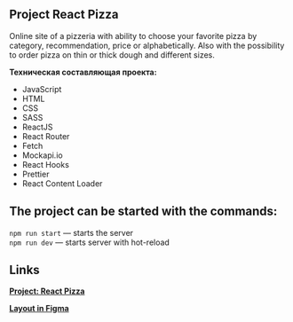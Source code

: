 ## Project React Pizza

Online site of a pizzeria with ability to choose your favorite pizza by category, recommendation, price or alphabetically. Also with the possibility to order pizza on thin or thick dough and different sizes.

**Техническая составляющая проекта:**

* JavaScript
* HTML
* CSS
* SASS
* ReactJS
* React Router
* Fetch
* Mockapi.io
* React Hooks
* Prettier
* React Content Loader


## The project can be started with the commands:

`npm run start` — starts the server   
`npm run dev` — starts server with hot-reload

## Links 

**[Project: React Pizza](https://github.com/NadezdaPL/react-pizza)**

**[Layout in Figma](https://www.youtube.com/redirect?event=video_description&redir_token=QUFFLUhqbVhvV193UGZfWWp2V0ozbnpEWVhOWmhhR010QXxBQ3Jtc0tsUDE0aTIyYmdob251QnpNR3RIVldZbTl3VVZHRjNCZWZzalZTUHJsbThzRnAyX1lSRnZaX005cVkydVV2S0FjcHRfVkd6VE91MmRDcnl1Y3hKZ20xdTM2YUdMd18wVWRiOC1oQ3NYUnloV2puY0F2cw&q=https%3A%2F%2Fwww.figma.com%2Ffile%2FwWUnQwvRDWBfPx1v1pCAfO%2FReact-Pizza&v=VHQxz5Cdrc8)**